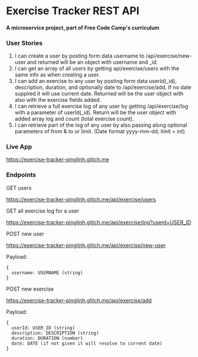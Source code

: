 # Exercise Tracker REST API

#### A microservice project, part of Free Code Camp's curriculum

### User Stories

1. I can create a user by posting form data username to /api/exercise/new-user and returned will be an object with username and \_id.
2. I can get an array of all users by getting api/exercise/users with the same info as when creating a user.
3. I can add an exercise to any user by posting form data userId(\_id), description, duration, and optionally date to /api/exercise/add. If no date supplied it will use current date. Returned will be the user object with also with the exercise fields added.
4. I can retrieve a full exercise log of any user by getting /api/exercise/log with a parameter of userId(\_id). Return will be the user object with added array log and count (total exercise count).
5. I can retrieve part of the log of any user by also passing along optional parameters of from & to or limit. (Date format yyyy-mm-dd, limit = int)

### Live App

https://exercise-tracker-pinglinh.glitch.me

### Endpoints

GET users

https://exercise-tracker-pinglinh.glitch.me/api/exercise/users

GET all exercise log for a user

https://exercise-tracker-pinglinh.glitch.me/api/exercise/log?userd=USER_ID

POST new user

https://exercise-tracker-pinglinh.glitch.me/api/exercise/new-user

Payload:

```
{
  username: USERNAME (string)
}
```

POST new exercise

https://exercise-tracker-pinglinh.glitch.me/api/exercise/add

Payload:

```
{
  userId: USER_ID (string)
  description: DESCRIPTION (string)
  duration: DURATION (number)
  date: DATE (if not given it will resolve to current date)
}
```
